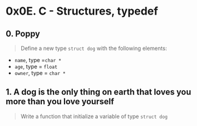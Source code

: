 # 0x0E. C - Structures, typedef

## 0. Poppy
> Define a new type `struct dog` with the following elements:
* `name`, type =`char *`
* `age`, type = `float`
* `owner`, type = `char *`

## 1. A dog is the only thing on earth that loves you more than you love yourself
> Write a function that initialize a variable of type `struct dog`
